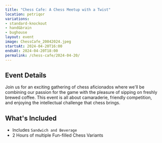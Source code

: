 ```yaml
---
title: "Chess Cafe: A Chess Meetup with a Twist"
location: petriqor
variations:
- standard-knockout
- hand&brain
- bughouse
layout: event
image: ChessCafe_20042024.jpeg
startsAt: 2024-04-20T16:00
endsAt: 2024-04-20T18:00
permalink: /chess-cafe/2024-04-20/
---
```

## Event Details

Join us for an exciting gathering of chess aficionados where we'll be
combining our passion for the game with the pleasure of sipping on freshly
brewed coffee. This event is all about camaraderie, friendly competition, and
enjoying the intellectual challenge that chess brings.

## What's Included
- Includes `Sandwich and Beverage`
- 2 Hours of multiple Fun-filled Chess Variants